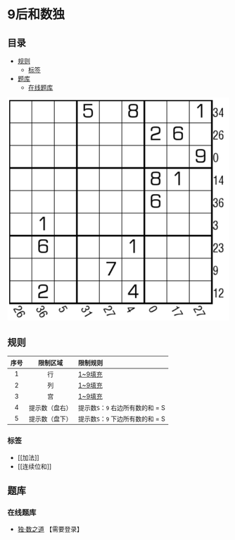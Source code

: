 # 9后和数独
<!-- START doctoc generated TOC please keep comment here to allow auto update -->
<!-- DON'T EDIT THIS SECTION, INSTEAD RE-RUN doctoc TO UPDATE -->
## 目录

- [规则](#%E8%A7%84%E5%88%99)
  - [标签](#%E6%A0%87%E7%AD%BE)
- [题库](#%E9%A2%98%E5%BA%93)
  - [在线题库](#%E5%9C%A8%E7%BA%BF%E9%A2%98%E5%BA%93)

<!-- END doctoc generated TOC please keep comment here to allow auto update -->

![题](../../../../images/sudoku/9后和数独.png)

## 规则

| 序号  |  限制区域   | 限制规则                   |
|:---:|:-------:|:-----------------------|
|  1  |    行    | [1~9填充]               |
|  2  |    列    | [1~9填充]               |
|  3  |    宫    | [1~9填充]               |
|  4  | 提示数（盘右） | 提示数`S`：`9` 右边所有数的和 = S |
|  5  | 提示数（盘下） | 提示数`S`：`9` 下边所有数的和 = S |

### 标签

- [[加法]]
- [[连续位和]]

## 题库

### 在线题库

- [独·数之道](http://www.sudokufans.org.cn/lx/game.index.php?type=fdh3) 【需要登录】

[1~9填充]: ../../../../rules.md#1to9填充
